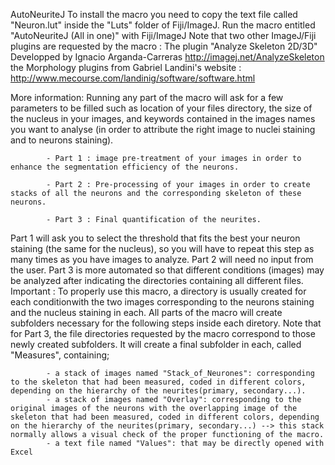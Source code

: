 AutoNeuriteJ
To install the macro you need to copy the text file called "Neuron.lut" inside the "Luts" folder of Fiji/ImageJ.
Run the macro entitled "AutoNeuriteJ (All in one)" with Fiji/ImageJ
Note that two other ImageJ/Fiji plugins are requested by the macro :
The plugin "Analyze Skeleton 2D/3D"  Developped by Ignacio Arganda-Carreras http://imagej.net/AnalyzeSkeleton
    the Morphology plugins from Gabriel Landini's website : http://www.mecourse.com/landinig/software/software.html

More information:
Running any part of the macro will ask for a few parameters to be filled such as location of your files directory, the size of the nucleus in your images, and keywords contained in the images names you want to analyse (in order to attribute the right image to nuclei staining and to neurons staining).

            - Part 1 : image pre-treatment of your images in order to enhance the segmentation efficiency of the neurons.

            - Part 2 : Pre-processing of your images in order to create stacks of all the neurons and the corresponding skeleton of these neurons.

            - Part 3 : Final quantification of the neurites.

Part 1 will ask you to select the threshold that fits the best your neuron staining (the same for the nucleus), so you will have to repeat this step as many times as you have images to analyze.
Part 2 will need no input from the user.
Part 3 is more automated so that different conditions (images) may be analyzed after indicating the directories containing all different files. 
Important :
To properly use this macro, a directory is usually created for each conditionwith  the two images corresponding to the neurons staining and  the nucleus staining in each.
All parts of the macro will create subfolders necessary for the following steps inside each diretory. Note that for Part 3, the file directories requested by the macro correspond to those newly created subfolders. It will create a final subfolder in each, called "Measures", containing;


            - a stack of images named "Stack_of_Neurones": corresponding to the skeleton that had been measured, coded in different colors, depending on the hierarchy of the neurites(primary, secondary...).
            - a stack of images named "Overlay": corresponding to the original images of the neurons with the overlapping image of the skeleton that had been measured, coded in different colors, depending on the hierarchy of the neurites(primary, secondary...) --> this stack normally allows a visual check of the proper functioning of the macro.
            - a text file named "Values": that may be directly opened with Excel 
